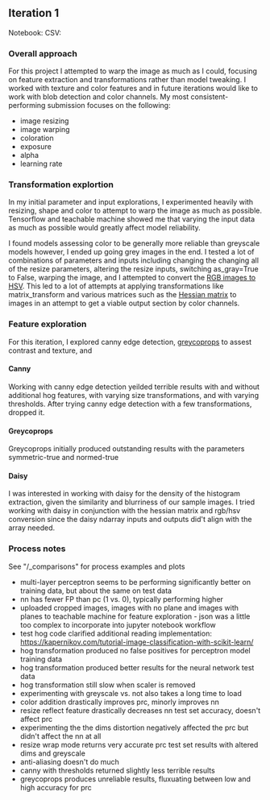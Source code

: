 ## Iteration 1  
Notebook:
CSV:

### Overall approach  
For this project I attempted to warp the image as much as I could, focusing on feature extraction and transformations rather than model tweaking. I worked with texture and color features and in future iterations would like to work with blob detection and color channels. My most consistent-performing submission focuses on the following:  

- image resizing
- image warping
- coloration
- exposure
- alpha
- learning rate


### Transformation explortion  
In my initial parameter and input explorations, I experimented heavily with resizing, shape and color to attempt to warp the image as much as possible. Tensorflow and teachable machine showed me that varying the input data as much as possible would greatly affect model reliability.  

I found models assessing color to be generally more reliable than greyscale models however, I ended up going grey images in the end. I tested a lot of combinations of parameters and inputs including changing the changing all of the resize parameters, altering the resize inputs, switching as_gray=True to False, warping the image, and I attempted to convert the [RGB images to HSV](https://scikit-image.org/docs/dev/auto_examples/color_exposure/plot_rgb_to_hsv.html#sphx-glr-auto-examples-color-exposure-plot-rgb-to-hsv-py). This led to a lot of attempts at applying transformations like matrix_transform and various matrices such as the [Hessian matrix](https://scikit-image.org/docs/stable/api/skimage.feature.html#skimage.feature.hessian_matrix) to images in an attempt to get a viable output section by color channels. 


### Feature exploration  
For this iteration, I explored canny edge detection, [greycoprops](https://scikit-image.org/docs/stable/api/skimage.feature.html#skimage.feature.greycoprops) to assest contrast and texture, and 

#### Canny  
Working with canny edge detection yeilded terrible results with and without additional hog features, with varying size transformations, and with varying thresholds. After trying canny edge detection with a few transformations, dropped it. 

#### Greycoprops  
Greycoprops initially produced outstanding results with the parameters symmetric-true and normed-true 

#### Daisy  
I was interested in working with daisy for the density of the histogram extraction, given the similarity and blurriness of our sample images. I tried working with daisy in conjunction with the hessian matrix and rgb/hsv conversion since the daisy ndarray inputs and outputs did't align with the array needed.



### Process notes  
See "/_comparisons" for process examples and plots  

- multi-layer perceptron seems to be performing significantly better on training data, but about the same on test data
- nn has fewer FP than pc (1 vs. 0), typically performing higher
- uploaded cropped images, images with no plane and images with planes to teachable machine for feature exploration - json was a little too complex to incorporate into jupyter notebook workflow
- test hog code clarified additional reading implementation: https://kapernikov.com/tutorial-image-classification-with-scikit-learn/
- hog transformation produced no false positives for perceptron model training data
- hog transformation produced better results for the neural network test data
- hog transformation still slow when scaler is removed
- experimenting with greyscale vs. not also takes a long time to load
- color addition drastically improves prc, minorly improves nn
- resize reflect feature drastically decreases nn test set accuracy, doesn't affect prc 
- experimenting the the dims distortion negatively affected the prc but didn't affect the nn at all
- resize wrap mode returns very accurate prc test set results with altered dims and greyscale
- anti-aliasing doesn't do much
- canny with thresholds returned slightly less terrible results
- greycoprops produces unreliable results, fluxuating between low and high accuracy for prc


